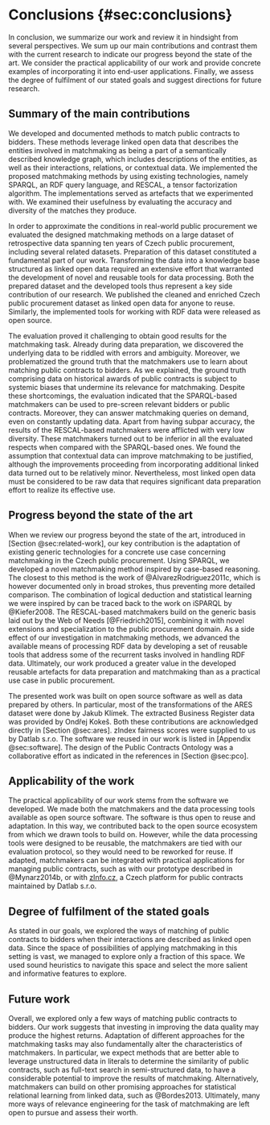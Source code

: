 # Conclusions {#sec:conclusions}

<!--
See p. 3, <http://fis.vse.cz/wp-content/uploads/2014/02/Standardy_zpracovani_doktorskych_praci.pdf>
-->

In conclusion, we summarize our work and review it in hindsight from several perspectives.
We sum up our main contributions and contrast them with the current research to indicate our progress beyond the state of the art.
We consider the practical applicability of our work and provide concrete examples of incorporating it into end-user applications.
Finally, we assess the degree of fulfilment of our stated goals and suggest directions for future research.

## Summary of the main contributions

We developed and documented methods to match public contracts to bidders.
These methods leverage linked open data that describes the entities involved in matchmaking as being a part of a semantically described knowledge graph, which includes descriptions of the entities, as well as their interactions, relations, or contextual data.
We implemented the proposed matchmaking methods by using existing technologies, namely SPARQL, an RDF query language, and RESCAL, a tensor factorization algorithm.
The implementations served as artefacts that we experimented with.
We examined their usefulness by evaluating the accuracy and diversity of the matches they produce.

In order to approximate the conditions in real-world public procurement we evaluated the designed matchmaking methods on a large dataset of retrospective data spanning ten years of Czech public procurement, including several related datasets.
Preparation of this dataset constituted a fundamental part of our work.
Transforming the data into a knowledge base structured as linked open data required an extensive effort that warranted the development of novel and reusable tools for data processing.
Both the prepared dataset and the developed tools thus represent a key side contribution of our research.
We published the cleaned and enriched Czech public procurement dataset as linked open data for anyone to reuse.
Similarly, the implemented tools for working with RDF data were released as open source.

The evaluation proved it challenging to obtain good results for the matchmaking task.
Already during data preparation, we discovered the underlying data to be riddled with errors and ambiguity.
Moreover, we problematized the ground truth that the matchmakers use to learn about matching public contracts to bidders.
As we explained, the ground truth comprising data on historical awards of public contracts is subject to systemic biases that undermine its relevance for matchmaking.
Despite these shortcomings, the evaluation indicated that the SPARQL-based matchmakers can be used to pre-screen relevant bidders or public contracts.
Moreover, they can answer matchmaking queries on demand, even on constantly updating data.
Apart from having subpar accuracy, the results of the RESCAL-based matchmakers were afflicted with very low diversity.
These matchmakers turned out to be inferior in all the evaluated respects when compared with the SPARQL-based ones.
We found the assumption that contextual data can improve matchmaking to be justified, although the improvements proceeding from incorporating additional linked data turned out to be relatively minor.
Nevertheless, most linked open data must be considered to be raw data that requires significant data preparation effort to realize its effective use.

## Progress beyond the state of the art

When we review our progress beyond the state of the art, introduced in [Section @sec:related-work], our key contribution is the adaptation of existing generic technologies for a concrete use case concerning matchmaking in the Czech public procurement.
Using SPARQL, we developed a novel matchmaking method inspired by case-based reasoning.
The closest to this method is the work of @AlvarezRodriguez2011c, which is however documented only in broad strokes, thus preventing more detailed comparison.
The combination of logical deduction and statistical learning we were inspired by can be traced back to the work on iSPARQL by @Kiefer2008.
The RESCAL-based matchmakers build on the generic basis laid out by the Web of Needs [@Friedrich2015], combining it with novel extensions and specialization to the public procurement domain.
As a side effect of our investigation in matchmaking methods, we advanced the available means of processing RDF data by developing a set of reusable tools that address some of the recurrent tasks involved in handling RDF data.
Ultimately, our work produced a greater value in the developed reusable artefacts for data preparation and matchmaking than as a practical use case in public procurement.

The presented work was built on open source software as well as data prepared by others.
In particular, most of the transformations of the ARES dataset were done by Jakub Klímek.
The extracted Business Register data was provided by Ondřej Kokeš.
Both these contributions are acknowledged directly in [Section @sec:ares].
zIndex fairness scores were supplied to us by Datlab s.r.o.
The software we reused in our work is listed in [Appendix @sec:software].
The design of the Public Contracts Ontology was a collaborative effort as indicated in the references in [Section @sec:pco].

## Applicability of the work

The practical applicability of our work stems from the software we developed.
We made both the matchmakers and the data processing tools available as open source software.
The software is thus open to reuse and adaptation.
In this way, we contributed back to the open source ecosystem from which we drawn tools to build on.
However, while the data processing tools were designed to be reusable, the matchmakers are tied with our evaluation protocol, so they would need to be reworked for reuse.
If adapted, matchmakers can be integrated with practical applications for managing public contracts, such as with our prototype described in @Mynarz2014b, or with [zInfo.cz](https://www.zinfo.cz), a Czech platform for public contracts maintained by Datlab s.r.o.

## Degree of fulfilment of the stated goals

As stated in our goals, we explored the ways of matching of public contracts to bidders when their interactions are described as linked open data.
Since the space of possibilities of applying matchmaking in this setting is vast, we managed to explore only a fraction of this space.
We used sound heuristics to navigate this space and select the more salient and informative features to explore.

## Future work

Overall, we explored only a few ways of matching public contracts to bidders.
Our work suggests that investing in improving the data quality may produce the highest returns.
Adaptation of different approaches for the matchmaking tasks may also fundamentally alter the characteristics of matchmakers.
In particular, we expect methods that are better able to leverage unstructured data in literals to determine the similarity of public contracts, such as full-text search in semi-structured data, to have a considerable potential to improve the results of matchmaking.
Alternatively, matchmakers can build on other promising approaches for statistical relational learning from linked data, such as @Bordes2013.
Ultimately, many more ways of relevance engineering for the task of matchmaking are left open to pursue and assess their worth.
